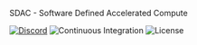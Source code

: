 SDAC - Software Defined Accelerated Compute

[![Discord](https://img.shields.io/discord/1018236355177881630?logoColor=7289da&style=for-the-badge&logo=discord)](https://discord.gg/9HS8WCPQ27)
![Continuous Integration](https://img.shields.io/github/actions/workflow/status/xertai/sdac/rust.yml?logoColor=7289da&style=for-the-badge&branch=main&label=build&logo=github)
![License](https://img.shields.io/github/license/xertai/sdac?logoColor=7289&style=for-the-badge&logo=opensourceinitiative)
